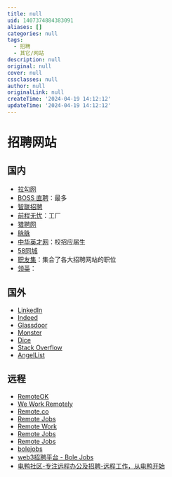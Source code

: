 ```yaml
---
title: null
uid: 1407374884383091
aliases: []
categories: null
tags:
  - 招聘
  - 其它/网站
description: null
original: null
cover: null
cssclasses: null
author: null
originalLink: null
createTime: '2024-04-19 14:12:12'
updateTime: '2024-04-19 14:12:12'
---
```


# 招聘网站

## 国内

- [拉勾网](https://www.lagou.com/)
- [BOSS 直聘](https://www.zhipin.com/)：最多
- [智联招聘](https://www.zhaopin.com/)
- [前程无忧](https://www.51job.com/)：工厂
- [猎聘网](https://www.liepin.com/)
- [脉脉](https://maimai.cn/)
- [中华英才网](https://www.chinahr.com/)：校招应届生
- [58同城](https://www.58.com/)
- [职友集](https://www.jobui.com/)：集合了各大招聘网站的职位
- [领英](https://cn.linkedin.com/)：

## 国外

- [LinkedIn](https://www.linkedin.com/)
- [Indeed](https://www.indeed.com/)
- [Glassdoor](https://www.glassdoor.com/index.htm)
- [Monster](https://www.monster.com/)
- [Dice](https://www.dice.com/)
- [Stack Overflow](https://stackoverflow.com/jobs)
- [AngelList](https://angel.co/)

## 远程

- [RemoteOK](https://remoteok.io/)
- [We Work Remotely](https://weworkremotely.com/)
- [Remote.co](https://remote.co/)
- [Remote Jobs](https://remotejobs.io/)
- [Remote Work](https://remotework.co/)
- [Remote Jobs](https://remotejobs.com/)
- [Remote Jobs](https://remotejobs.company/)
- [bolejobs](https://www.bolejobs.co/)
- [web3招聘平台 - Bole Jobs](https://www.bolejobs.co/)
- [电鸭社区-专注远程办公及招聘-远程工作，从电鸭开始](https://eleduck.com/)
